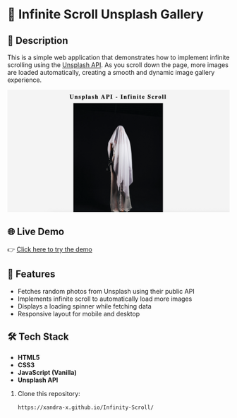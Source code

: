 # 📸 Infinite Scroll Unsplash Gallery

## 📜 Description
This is a simple web application that demonstrates how to implement infinite scrolling using the [Unsplash API](https://unsplash.com/developers). As you scroll down the page, more images are loaded automatically, creating a smooth and dynamic image gallery experience.

![screenshot](./images.png)

## 🌐 Live Demo

👉 [Click here to try the demo](https://xandra-x.github.io/Infinity-Scroll/)


## 🚀 Features

- Fetches random photos from Unsplash using their public API
- Implements infinite scroll to automatically load more images
- Displays a loading spinner while fetching data
- Responsive layout for mobile and desktop

## 🛠️ Tech Stack

- **HTML5**
- **CSS3**
- **JavaScript (Vanilla)**
- **Unsplash API**

1. Clone this repository:
   ```bash
   https://xandra-x.github.io/Infinity-Scroll/
